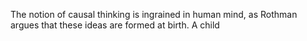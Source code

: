 The notion of causal thinking is ingrained in human mind, as Rothman argues that these ideas are formed at birth. A child 